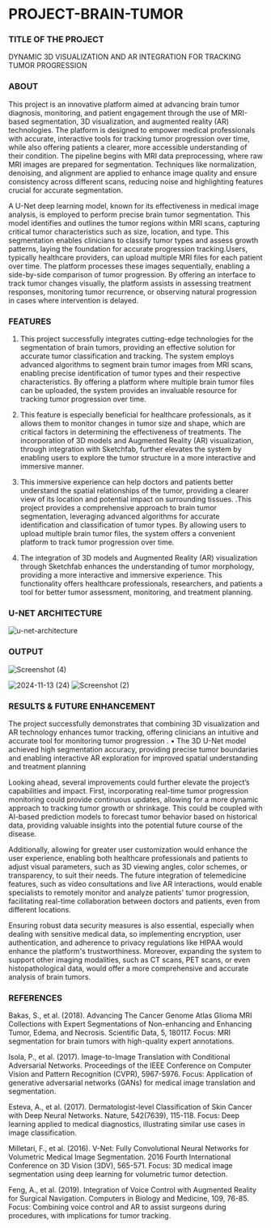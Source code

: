 # PROJECT-BRAIN-TUMOR







### TITLE OF THE PROJECT
DYNAMIC 3D VISUALIZATION AND AR INTEGRATION FOR TRACKING TUMOR PROGRESSION 

### ABOUT
This project is an innovative platform aimed at advancing brain tumor diagnosis, monitoring, and patient engagement through the use of MRI-based segmentation, 3D visualization, and augmented reality (AR) technologies. The platform is designed to empower medical professionals with accurate, interactive tools for tracking tumor progression over time, while also offering patients a clearer, more accessible understanding of their condition.
The pipeline begins with MRI data preprocessing, where raw MRI images are prepared for segmentation. Techniques like normalization, denoising, and alignment are applied to enhance image quality and ensure consistency across different scans, reducing noise and highlighting features crucial for accurate segmentation.

A U-Net deep learning model, known for its effectiveness in medical image analysis, is employed to perform precise brain tumor segmentation. This model identifies and outlines the tumor regions within MRI scans, capturing critical tumor characteristics such as size, location, and type. This segmentation enables clinicians to classify tumor types and assess growth patterns, laying the foundation for accurate progression tracking.Users, typically healthcare providers, can upload multiple MRI files for each patient over time. 
The platform processes these images sequentially, enabling a side-by-side comparison of tumor progression. By offering an interface to track tumor changes visually, the platform assists in assessing treatment responses, monitoring tumor recurrence, or observing natural progression in cases where intervention is delayed.


### FEATURES

1) This project successfully integrates cutting-edge technologies for the segmentation of brain tumors, providing an effective solution for accurate tumor classification and tracking. The system employs advanced algorithms to segment brain tumor images from MRI scans, enabling precise identification of tumor types and their respective characteristics. By offering a platform where multiple brain tumor files can be uploaded, the system provides an invaluable resource for tracking tumor progression over time. 

2) This feature is especially beneficial for healthcare professionals, as it allows them to monitor changes in tumor size and shape, which are critical factors in determining the effectiveness of treatments. The incorporation of 3D models and Augmented Reality (AR) visualization, through integration with Sketchfab, further elevates the system by enabling users to explore the tumor structure in a more interactive and immersive manner. 

3) This immersive experience can help doctors and patients better understand the spatial relationships of the tumor, providing a clearer view of its location and potential impact on surrounding tissues. .This project provides a comprehensive approach to brain tumor segmentation, leveraging advanced algorithms for accurate identification and classification of tumor types. By allowing users to upload multiple brain tumor files, the system offers a convenient platform to track tumor progression over time. 

4) The integration of 3D models and Augmented Reality (AR) visualization through Sketchfab enhances the understanding of tumor morphology, providing a more interactive and immersive experience. This functionality offers healthcare professionals, researchers, and patients a tool for better tumor assessment, monitoring, and treatment planning.


### U-NET ARCHITECTURE
![u-net-architecture](https://github.com/user-attachments/assets/101e9992-486c-47aa-a3c7-eedd00464345)


### OUTPUT
![Screenshot (4)](https://github.com/user-attachments/assets/3bb9b592-90a3-4f91-aa73-ff73e9a0d273)

![2024-11-13 (24)](https://github.com/user-attachments/assets/42b440f4-d6ba-4a0c-ad13-8a2f3efe486b)
![Screenshot (2)](https://github.com/user-attachments/assets/c6acbf95-cd00-48b7-9446-9efc4e42be61)

### RESULTS & FUTURE ENHANCEMENT
The project successfully demonstrates that combining
3D visualization and AR technology enhances tumor
tracking, offering clinicians an intuitive and accurate
tool for monitoring tumor progression
.
• The 3D U-Net model achieved high segmentation
accuracy, providing precise tumor boundaries and
enabling interactive AR exploration for improved
spatial understanding and treatment planning


Looking ahead, several improvements could further elevate the project’s capabilities and impact. First, incorporating real-time tumor progression monitoring could provide continuous updates, allowing for a more dynamic approach to tracking tumor growth or shrinkage. This could be coupled with AI-based prediction models to forecast tumor behavior based on historical data, providing valuable insights into the potential future course of the disease. 

Additionally, allowing for greater user customization would enhance the user experience, enabling both healthcare professionals and patients to adjust visual parameters, such as 3D viewing angles, color schemes, or transparency, to suit their needs. The future integration of telemedicine features, such as video consultations and live AR interactions, would enable specialists to remotely monitor and analyze patients' tumor progression, facilitating real-time collaboration between doctors and patients, even from different locations.

Ensuring robust data security measures is also essential, especially when dealing with sensitive medical data, so implementing encryption, user authentication, and adherence to privacy regulations like HIPAA would enhance the platform's trustworthiness. Moreover, expanding the system to support other imaging modalities, such as CT scans, PET scans, or even histopathological data, would offer a more comprehensive and accurate analysis of brain tumors.
### REFERENCES

Bakas, S., et al. (2018). Advancing The Cancer Genome Atlas Glioma MRI Collections with Expert Segmentations of Non-enhancing and Enhancing Tumor, Edema, and Necrosis. Scientific Data, 5, 180117. 
Focus: MRI segmentation for brain tumors with high-quality expert annotations.

Isola, P., et al. (2017). Image-to-Image Translation with Conditional Adversarial Networks. Proceedings of the IEEE Conference on Computer Vision and Pattern Recognition (CVPR), 5967-5976. 
Focus: Application of generative adversarial networks (GANs) for medical image translation and segmentation.

Esteva, A., et al. (2017). Dermatologist-level Classification of Skin Cancer with Deep Neural Networks. Nature, 542(7639), 115-118. 
Focus: Deep learning applied to medical diagnostics, illustrating similar use cases in image classification.

Milletari, F., et al. (2016). V-Net: Fully Convolutional Neural Networks for Volumetric Medical Image Segmentation. 2016 Fourth International Conference on 3D Vision (3DV), 565-571. 
Focus: 3D medical image segmentation using deep learning for volumetric tumor detection.

Feng, A., et al. (2019). Integration of Voice Control with Augmented Reality for Surgical Navigation. Computers in Biology and Medicine, 109, 76-85. 
Focus: Combining voice control and AR to assist surgeons during procedures, with implications for tumor tracking.
